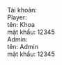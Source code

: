 Tài khoản:  
  Player:  
    tên: Khoa  
    mật khẩu: 12345  
  Admin:  
    tên: Admin  
    mật khẩu: 12345  
